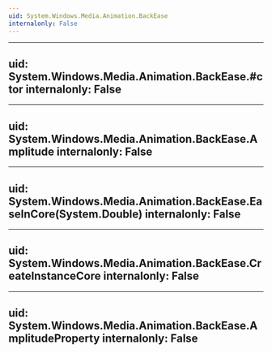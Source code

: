 ```yaml
---
uid: System.Windows.Media.Animation.BackEase
internalonly: False
---
```


---
uid: System.Windows.Media.Animation.BackEase.#ctor
internalonly: False
---

---
uid: System.Windows.Media.Animation.BackEase.Amplitude
internalonly: False
---

---
uid: System.Windows.Media.Animation.BackEase.EaseInCore(System.Double)
internalonly: False
---

---
uid: System.Windows.Media.Animation.BackEase.CreateInstanceCore
internalonly: False
---

---
uid: System.Windows.Media.Animation.BackEase.AmplitudeProperty
internalonly: False
---

